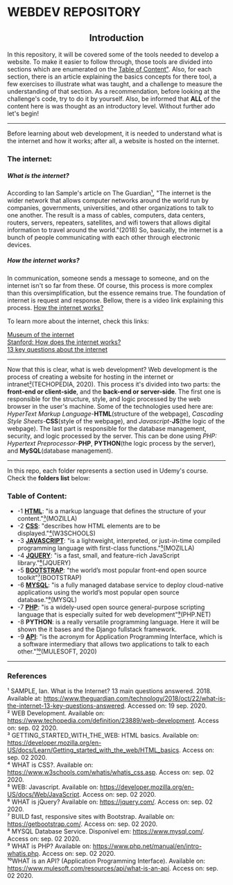 # WEBDEV REPOSITORY

<h2 align="center">Introduction</h2>

In this repository, it will be covered some of the tools needed to develop a website. To make it easier to follow through, those tools are divided into sections which are enumerated on the <a href="#Table">Table of Content"</a>. Also, for each section, there is an article explaining the basics concepts for there tool, a few exercises to illustrate what was taught, and a challenge to measure the understanding of that section. As a recommendation, before looking at the challenge's code, try to do it by yourself. Also, be informed that **ALL** of the content here is was thought as an introductory level. Without further ado let's begin!

---

Before learning about web development, it is needed to understand what is the internet and how it works; after all, a website is hosted on the internet.

<h3>The internet:</h3>

<h5>What is the internet?</h5>

According to Ian Sample's article on The Guardian<a href="#biblio">¹</a>, "The internet is the wider network that allows computer networks around the world run by companies, governments, universities, and other organizations to talk to one another. The result is a mass of cables, computers, data centers, routers, servers, repeaters, satellites, and wifi towers that allows digital information to travel around the world."(2018) So, basically, the internet is a bunch of people communicating with each other through electronic devices.

<h5>How the internet works?</h5>

In communication, someone sends a message to someone, and on the internet isn't so far from these. Of course, this process is more complex than this oversimplification, but the essence remains true. The foundation of internet is request and response. Bellow, there is a video link explaining this process.
<a width="560" height="315" href="https://www.youtube.com/embed/7_LPdttKXPc" frameborder="0" allow="accelerometer; autoplay; clipboard-write; encrypted-media; gyroscope; picture-in-picture" allowfullscreen>How the internet works?</a>

To learn more about the internet, check this links:

[Museum of the internet](http://symbolics.com/museum/)  
[Stanford: How does the internet works?](https://web.stanford.edu/class/msande91si/www-spr04/readings/week1/InternetWhitepaper.htm#:~:text=The%20information%20used%20to%20get,to%20route%20packets%20between%20them.&text=At%20the%20bottom%20are%20two%20local%20area%20networks%20with%20computers%20attached.)  
[13 key questions about the internet](https://www.theguardian.com/technology/2018/oct/22/what-is-the-internet-13-key-questions-answered)  

---

Now that this is clear, what is web development? Web development is the process of creating a website for hosting in the internet or intranet<a href="#1">²</a>(TECHOPEDIA, 2020). This process it's divided into two parts: the **front-end or client-side**, and the **back-end or server-side**. The first one is responsible for the structure, style, and logic processed by the web browser in the user's machine. Some of the technologies used here are: *HyperText Markup Language*-**HTML**(structure of the webpage), *Cascading Style Sheets*-**CSS**(style of the webpage), and *Javascript*-**JS**(the logic of the webpage). The last part is responsible for the database management, security, and logic processed by the server. This can be done using *PHP: Hypertext Preprocessor*-**PHP**, **PYTHON**(the logic process by the server), and **MySQL**(database management).

---

In this repo, each folder represents a section used in Udemy's course. Check the **folders list** below:

<a name="table"><h3>Table of Content:</h3></a>

*  -1 [**HTML**](https://github.com/ItaloSSilva19/webdev/tree/master/HTML): "is a markup language that defines the structure of your content."<a href="#biblio">³</a>(MOZILLA)  
*  -2 [**CSS**](https://github.com/ItaloSSilva19/webdev/tree/master/CSS): "describes how HTML elements are to be displayed."<a href="#biblio">⁴</a>(W3SCHOOLS)  
*  -3 [**JAVASCRIPT**](https://github.com/ItaloSSilva19/webdev/tree/master/JAVASCRIPT): "is a lightweight, interpreted, or just-in-time compiled programming language with first-class functions."<a href="#biblio">⁵</a>(MOZILLA)  
*  -4 [**JQUERY**](https://github.com/ItaloSSilva19/webdev/tree/master/JQUERY): "is a fast, small, and feature-rich JavaScript library."<a href="#biblio">⁶</a>(JQUERY)  
*  -5 [**BOOTSTRAP**](https://github.com/ItaloSSilva19/webdev/tree/master/BOOTSTRAP): "the world’s most popular front-end open source toolkit"<a href="#biblio">⁷</a>(BOOTSTRAP)  
*  -6 [**MYSQL**](https://github.com/ItaloSSilva19/webdev/tree/master/MYSQL): "is a fully managed database service to deploy cloud-native applications using the world’s most popular open source database."<a href="#biblio">⁸</a>(MYSQL)  
*  -7 [**PHP**](https://github.com/ItaloSSilva19/webdev/tree/master/PHP): "is a widely-used open source general-purpose scripting language that is especially suited for web development"<a href="#biblio">⁹</a>(PHP.NET)  
*  -8 **PYTHON**: is a really versatile programming language. Here it will be shown the it bases and the Django fullstack framework.  
*  -9 [**API**](https://github.com/ItaloSSilva19/webdev/tree/master/API): "is the acronym for Application Programming Interface, which is a software intermediary that allows two applications to talk to each other."<a href="#biblio">¹⁰</a>(MULESOFT, 2020) 

---

<a name="biblio"><h3>References</h3></a>

¹ SAMPLE, Ian. What is the Internet? 13 main questions answered. 2018. Available at: https://www.theguardian.com/technology/2018/oct/22/what-is-the-internet-13-key-questions-answered. Accessed on: 19 sep. 2020.  
² WEB Development. Available on: https://www.techopedia.com/definition/23889/web-development. Access on: sep. 02 2020.  
³ GETTING_STARTED_WITH_THE_WEB: HTML basics. Available on: https://developer.mozilla.org/en-US/docs/Learn/Getting_started_with_the_web/HTML_basics. Access on: sep. 02 2020.  
⁴ WHAT is CSS?. Available on: https://www.w3schools.com/whatis/whatis_css.asp. Access on: sep. 02 2020.  
⁵ WEB: Javascript. Available on: https://developer.mozilla.org/en-US/docs/Web/JavaScript. Access on: sep. 02 2020.  
⁶ WHAT is jQuery? Available on: https://jquery.com/. Access on: sep. 02 2020.  
⁷ BUILD fast, responsive sites with Bootstrap. Available on: https://getbootstrap.com/. Access on: sep. 02 2020.  
⁸ MYSQL Database Service. Disponível em: https://www.mysql.com/. Access on: sep. 02 2020.  
⁹ WHAT is PHP? Available on: https://www.php.net/manual/en/intro-whatis.php. Access on: sep. 02 2020.  
¹⁰WHAT is an API? (Application Programming Interface). Available on: https://www.mulesoft.com/resources/api/what-is-an-api. Access on: sep. 02 2020.  
